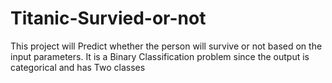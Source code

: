 # Titanic-Survied-or-not
This project will Predict whether the person will survive or not based on the input parameters. It is a Binary Classification problem since the output is categorical and has Two classes
